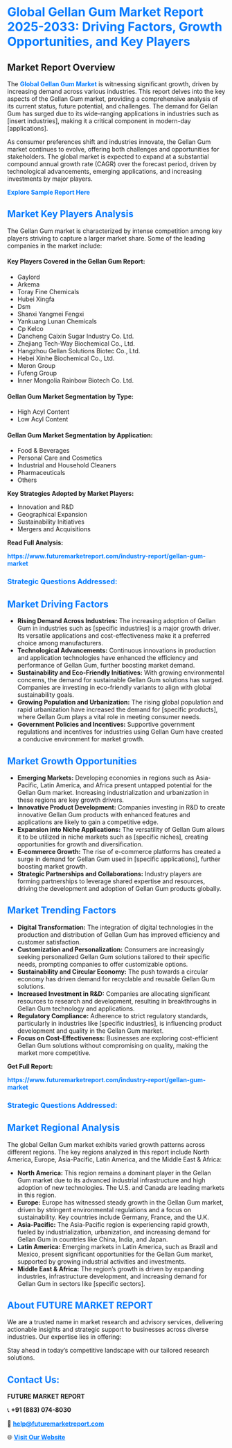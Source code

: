 <h1 style="color: #007BFF;">Global Gellan Gum Market Report 2025-2033: Driving Factors, Growth Opportunities, and Key Players</h1>

<section id="overview">
<h2>Market Report Overview</h2>
<p>The <a href="https://www.futuremarketreport.com/industry-report/gellan-gum-market" style="color: #007BFF; text-decoration: none;"><strong>Global Gellan Gum Market</strong></a> is witnessing significant growth, driven by increasing demand across various industries. This report delves into the key aspects of the Gellan Gum market, providing a comprehensive analysis of its current status, future potential, and challenges. The demand for Gellan Gum has surged due to its wide-ranging applications in industries such as [insert industries], making it a critical component in modern-day [applications].</p>
<p>As consumer preferences shift and industries innovate, the Gellan Gum market continues to evolve, offering both challenges and opportunities for stakeholders. The global market is expected to expand at a substantial compound annual growth rate (CAGR) over the forecast period, driven by technological advancements, emerging applications, and increasing investments by major players.</p>
</section>

<section id="overview">
<p><a href="https://www.futuremarketreport.com/request-sample/reportId=29767" style="color: #007BFF; text-decoration: none;"><strong>Explore Sample Report Here</strong></a></p>
</section>

<section id="key-players">
<h2 style="color: #007BFF;">Market Key Players Analysis</h2>
<p>The Gellan Gum market is characterized by intense competition among key players striving to capture a larger market share. Some of the leading companies in the market include:</p>
<h4>Key Players Covered in the Gellan Gum Report:</h4>
<ul><li>Gaylord</li><li>Arkema</li><li>Toray Fine Chemicals</li><li>Hubei Xingfa</li><li>Dsm</li><li>Shanxi Yangmei Fengxi</li><li>Yankuang Lunan Chemicals</li><li>Cp Kelco</li><li>Dancheng Caixin Sugar Industry Co. Ltd.</li><li>Zhejiang Tech-Way Biochemical Co., Ltd.</li><li>Hangzhou Gellan Solutions Biotec Co., Ltd.</li><li>Hebei Xinhe Biochemical Co., Ltd.</li><li>Meron Group</li><li>Fufeng Group</li><li>Inner Mongolia Rainbow Biotech Co. Ltd.</li></ul>
<h4>Gellan Gum Market Segmentation by Type:</h4>
<ul><li>High Acyl Content</li><li>Low Acyl Content</li></ul>

<h4>Gellan Gum Market Segmentation by Application:</h4>
<ul><li>Food &amp; Beverages</li><li>Personal Care and Cosmetics</li><li>Industrial and Household Cleaners</li><li>Pharmaceuticals</li><li>Others</li></ul>
<p><strong>Key Strategies Adopted by Market Players:</strong></p>
<ul>
<li>Innovation and R&D</li>
<li>Geographical Expansion</li>
<li>Sustainability Initiatives</li>
<li>Mergers and Acquisitions</li>
</ul>
</section>

<section>
<p><strong>Read Full Analysis: </strong></p><a href="https://www.futuremarketreport.com/industry-report/gellan-gum-market" style="color: #007BFF; text-decoration: none;"><strong>https://www.futuremarketreport.com/industry-report/gellan-gum-market</strong></a>
<h3 style="color: #007BFF;">Strategic Questions Addressed:</h3>
</section>

<section id="driving-factors">
<h2 style="color: #007BFF;">Market Driving Factors</h2>
<ul>
<li><strong>Rising Demand Across Industries:</strong> The increasing adoption of Gellan Gum in industries such as [specific industries] is a major growth driver. Its versatile applications and cost-effectiveness make it a preferred choice among manufacturers.</li>
<li><strong>Technological Advancements:</strong> Continuous innovations in production and application technologies have enhanced the efficiency and performance of Gellan Gum, further boosting market demand.</li>
<li><strong>Sustainability and Eco-Friendly Initiatives:</strong> With growing environmental concerns, the demand for sustainable Gellan Gum solutions has surged. Companies are investing in eco-friendly variants to align with global sustainability goals.</li>
<li><strong>Growing Population and Urbanization:</strong> The rising global population and rapid urbanization have increased the demand for [specific products], where Gellan Gum plays a vital role in meeting consumer needs.</li>
<li><strong>Government Policies and Incentives:</strong> Supportive government regulations and incentives for industries using Gellan Gum have created a conducive environment for market growth.</li>
</ul>
</section>

<section id="growth-opportunities">
<h2 style="color: #007BFF;">Market Growth Opportunities</h2>
<ul>
<li><strong>Emerging Markets:</strong> Developing economies in regions such as Asia-Pacific, Latin America, and Africa present untapped potential for the Gellan Gum market. Increasing industrialization and urbanization in these regions are key growth drivers.</li>
<li><strong>Innovative Product Development:</strong> Companies investing in R&D to create innovative Gellan Gum products with enhanced features and applications are likely to gain a competitive edge.</li>
<li><strong>Expansion into Niche Applications:</strong> The versatility of Gellan Gum allows it to be utilized in niche markets such as [specific niches], creating opportunities for growth and diversification.</li>
<li><strong>E-commerce Growth:</strong> The rise of e-commerce platforms has created a surge in demand for Gellan Gum used in [specific applications], further boosting market growth.</li>
<li><strong>Strategic Partnerships and Collaborations:</strong> Industry players are forming partnerships to leverage shared expertise and resources, driving the development and adoption of Gellan Gum products globally.</li>
</ul>
</section>

<section id="trending-factors">
<h2 style="color: #007BFF;">Market Trending Factors</h2>
<ul>
<li><strong>Digital Transformation:</strong> The integration of digital technologies in the production and distribution of Gellan Gum has improved efficiency and customer satisfaction.</li>
<li><strong>Customization and Personalization:</strong> Consumers are increasingly seeking personalized Gellan Gum solutions tailored to their specific needs, prompting companies to offer customizable options.</li>
<li><strong>Sustainability and Circular Economy:</strong> The push towards a circular economy has driven demand for recyclable and reusable Gellan Gum solutions.</li>
<li><strong>Increased Investment in R&D:</strong> Companies are allocating significant resources to research and development, resulting in breakthroughs in Gellan Gum technology and applications.</li>
<li><strong>Regulatory Compliance:</strong> Adherence to strict regulatory standards, particularly in industries like [specific industries], is influencing product development and quality in the Gellan Gum market.</li>
<li><strong>Focus on Cost-Effectiveness:</strong> Businesses are exploring cost-efficient Gellan Gum solutions without compromising on quality, making the market more competitive.</li>
</ul>
</section>

<section>
<p><strong>Get Full Report: </strong></p><a href="https://www.futuremarketreport.com/industry-report/gellan-gum-market" style="color: #007BFF; text-decoration: none;"><strong>https://www.futuremarketreport.com/industry-report/gellan-gum-market</strong></a>
<h3 style="color: #007BFF;">Strategic Questions Addressed:</h3>
</section>


<section id="regional-analysis">
<h2 style="color: #007BFF;">Market Regional Analysis</h2>
<p>The global Gellan Gum market exhibits varied growth patterns across different regions. The key regions analyzed in this report include North America, Europe, Asia-Pacific, Latin America, and the Middle East & Africa:</p>
<ul>
<li><strong>North America:</strong> This region remains a dominant player in the Gellan Gum market due to its advanced industrial infrastructure and high adoption of new technologies. The U.S. and Canada are leading markets in this region.</li>
<li><strong>Europe:</strong> Europe has witnessed steady growth in the Gellan Gum market, driven by stringent environmental regulations and a focus on sustainability. Key countries include Germany, France, and the U.K.</li>
<li><strong>Asia-Pacific:</strong> The Asia-Pacific region is experiencing rapid growth, fueled by industrialization, urbanization, and increasing demand for Gellan Gum in countries like China, India, and Japan.</li>
<li><strong>Latin America:</strong> Emerging markets in Latin America, such as Brazil and Mexico, present significant opportunities for the Gellan Gum market, supported by growing industrial activities and investments.</li>
<li><strong>Middle East & Africa:</strong> The region’s growth is driven by expanding industries, infrastructure development, and increasing demand for Gellan Gum in sectors like [specific sectors].</li>
</ul>
</section>

<footer>
<h2 style="color: #007BFF;">About FUTURE MARKET REPORT</h2>
<p>We are a trusted name in market research and advisory services, delivering actionable insights and strategic support to businesses across diverse industries. Our expertise lies in offering:</p>

<p>Stay ahead in today’s competitive landscape with our tailored research solutions.</p>

<h2 style="color: #007BFF;">Contact Us:</h2>
<p><strong>FUTURE MARKET REPORT</strong></p>
<p>📞 <strong>+91 (883) 074-8030</strong></p>
<p>📧 <strong><a href="mailto:help@futuremarketreport.com" style="color: #007BFF;">help@futuremarketreport.com</a></strong></p>
<p>🌐 <strong><a href="https://www.futuremarketreport.com/" style="color: #007BFF;">Visit Our Website</a></strong></p>
</footer>